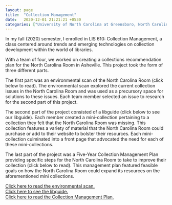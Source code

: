 ```yaml
---
layout: page
title:  "Collection Management"
date:   2020-12-01 21:21:21 +0530
categories: ["University of North Carolina at Greensboro, North Carolina"]
---
```


In my fall (2020) semester, I enrolled in LIS 610: Collection Management, a class centered around trends and emerging technologies on collection development within the world of libraries.   

With a team of four, we worked on creating a collections recommendation plan for the North Carolina Room in Asheville. This project took the form of three different parts.   

The first part was an environmental scan of the North Carolina Room (click below to read). The environmental scan explored the current collection issues in the North Carolina Room and was used as a precursory space for solutions to these issues. Each team member selected an issue to research for the second part of this project.

The second part of the project consisted of a libguide (click below to see our libguide). Each member created a mini-collection pertaining to a collection they felt that the North Carolina Room was missing. This collection features a variety of material that the North Carolina Room could purchase or add to their website to bolster their resources. Each mini-collection culminated into a front page that advocated the need for each of these mini-collections.

The last part of the project was a Five-Year Collection Management Plan providing specific steps for the North Carolina Room to take to improve their collection (click below to read). This management plan featured feasible goals on how the North Carolina Room could expand its resources on the aforementioned mini collections.

[Click here to read the environmental scan.]({{cdunefsky.github.io}}/assets/docs/environmentalscan.pdf)  
[Click here to see the libguide.]({{cdunefsky.github.io}}/libguides/610libguide.html)  
[Click here to read the Collection Management Plan.]({{cdunefsky.github.io}}/assets/docs/collectionplan.pdf)  
